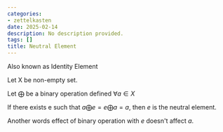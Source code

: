 ```yaml
---
categories:
- zettelkasten
date: 2025-02-14
description: No description provided.
tags: []
title: Neutral Element
---
```


Also known as Identity Element

Let X be non-empty set.

Let $\bigoplus$ be a binary operation defined $\forall a \in X$

If there exists e such that $a \bigoplus e = e \bigoplus a = a$, then $e$ is the neutral element.

Another words effect of binary operation with $e$ doesn't affect $a$.
